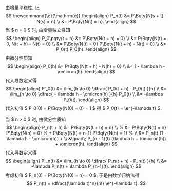 由增量平稳性, 记
$$
\newcommand{\e}{\mathrm{e}}
\begin{align}
P_n(t) &= P\Bqty{N(s + t) - N(s) = n} \\
&= P\Bqty{N(t) = n}.
\end{align}
$$
当 $ n = 0 $ 时, 由增量独立性知
$$
\begin{align}
P_0\pqty{t + h} &= P\Bqty{N(t + h) = 0}
\\
&= P\Bqty{N(t) = 0, N(t + h) - N(t) = 0}
\\
&= P\Bqty{N(t) = 0} P\Bqty{N(t + h) - N(t) = 0}
\\
&= P_0(t) P_0(h).
\end{align}
$$
由微分性质知
$$
\begin{align}
P_0(h) &= P\Bqty{N(t + h) - N(h) = 0}
\\
&= 1 - \lambda h - \omicron(h).
\end{align}
$$
代入导数定义得
$$
\begin{align}
P'_0(t) &= \lim_{h \to 0} \dfrac{
	P_0(t + h) - P_0(t)
}{h} \\
&= \lim_{h \to 0} \dfrac{
	- \lambda h - \omicron(h)
}{h} P_0(t)
\\
&= -\lambda P_0(t).
\end{align}
$$
代入初值 $ P_0(0) = P\Bqty{N(0) = 0} = 1 $ 得 $ P_0(t) = \e^{-\lambda t} $.

当 $ n > 0 $ 时, 由微分性质知
$$
\begin{align}
P_n(t + h) &= P\Bqty{N(t + h) = n}
\\
% &= P\Bqty{N(t) = n} P\Bqty{N(h) = 0}
% + P\Bqty{N(t) = n-1} P\Bqty{N(h) = 1}
% \\
&= P_n(t) (1 - \lambda h - \omicron(h)) +
\\
&\quad\; P_{n - 1}(t) (\lambda h + \omicron(h)) + \omicron(h).
\end{align}
$$
代入导数定义得
$$
\begin{align}
P'_n(t) &= \lim_{h \to 0} \dfrac{
	P_n(t + h) - P_n(t)
}{h} \\
&= -\lambda P_n(t) + \lambda P_{n-1}(t).
\end{align}
$$
考虑初值 $ P_n(0) = P\Bqty{N(0) = n} = 0 $, 于是由数学归纳法得
$$
P_n(t) = \dfrac{(\lambda t)^n}{n!} \e^{-\lambda t}.
$$